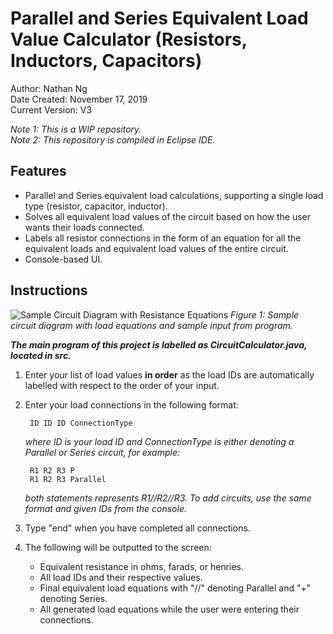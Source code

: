 # Parallel and Series Equivalent Load Value Calculator (Resistors, Inductors, Capacitors)

Author: Nathan Ng\
Date Created: November 17, 2019\
Current Version: V3

*Note 1: This is a WIP repository.*\
*Note 2: This repository is compiled in Eclipse IDE.*

## Features

* Parallel and Series equivalent load calculations, supporting a single load type (resistor, capacitor, inductor).
* Solves all equivalent load values of the circuit based on how the user wants their loads connected.
* Labels all resistor connections in the form of an equation for all the equivalent loads and equivalent load values of the entire circuit.
* Console-based UI.


## Instructions

![Sample Circuit Diagram with Resistance Equations](https://raw.githubusercontent.com/Nathanyhang/SimpleResistanceCalculator/master/images/Circuit%20Diagram.png)
*Figure 1: Sample circuit diagram with load equations and sample input from program.*


**_The main program of this project is labelled as CircuitCalculator.java, located in src._**
1. Enter your list of load values **in order** as the load IDs are automatically labelled with respect to the order of your input.
2. Enter your load connections in the following format:

		ID ID ID ConnectionType

  	*where ID is your load ID and ConnectionType is either denoting a Parallel or Series circuit, for example:*

		R1 R2 R3 P
		R1 R2 R3 Parallel

    *both statements represents R1//R2//R3. To add circuits, use the same format and given IDs from the console.*

3. Type "end" when you have completed all connections.
4. The following will be outputted to the screen:
	* Equivalent resistance in ohms, farads, or henries.
	* All load IDs and their respective values.
	* Final equivalent load equations with "//" denoting Parallel and "+" denoting Series.
	* All generated load equations while the user were entering their connections.
